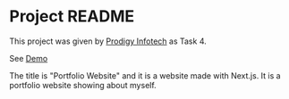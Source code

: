 # Project README

This project was given by [Prodigy Infotech](https://prodigyinfotech.dev/) as Task 4.

See [Demo](https://prodigy-infotech-internship-sandy.vercel.app/)

The title is "Portfolio Website" and it is a website made with Next.js. It is a portfolio website showing about myself.
